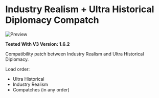 # Industry Realism + Ultra Historical Diplomacy Compatch

![Preview](thumbnail.png)

**Tested With V3 Version: 1.6.2**

Compatibility patch between Industry Realism and Ultra Historical Diplomacy.

Load order:

- Ultra Historical
- Industry Realism
- Compatches (in any order)
